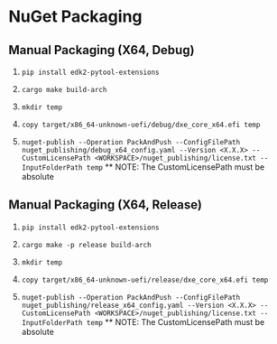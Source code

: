 # NuGet Packaging

## Manual Packaging (X64, Debug)

1. `pip install edk2-pytool-extensions`

2. `cargo make build-arch`

3. `mkdir temp`

4. `copy target/x86_64-unknown-uefi/debug/dxe_core_x64.efi temp`

5. `nuget-publish --Operation PackAndPush --ConfigFilePath nuget_publishing/debug_x64_config.yaml --Version <X.X.X> --CustomLicensePath <WORKSPACE>/nuget_publishing/license.txt --InputFolderPath temp`
    ** NOTE: The CustomLicensePath must be absolute

## Manual Packaging (X64, Release)

1. `pip install edk2-pytool-extensions`

2. `cargo make -p release build-arch`

3. `mkdir temp`

4. `copy target/x86_64-unknown-uefi/release/dxe_core_x64.efi temp`

5. `nuget-publish --Operation PackAndPush --ConfigFilePath nuget_publishing/release_x64_config.yaml --Version <X.X.X> --CustomLicensePath <WORKSPACE>/nuget_publishing/license.txt --InputFolderPath temp`
    ** NOTE: The CustomLicensePath must be absolute
